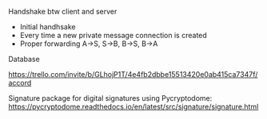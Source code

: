 Handshake btw client and server
- Initial handhsake 
- Every time a new private message connection is created 
- Proper forwarding A->S, S->B, B->S, B->A

Database


https://trello.com/invite/b/GLhojP1T/4e4fb2dbbe15513420e0ab415ca7347f/accord

Signature package for digital signatures using Pycryptodome: https://pycryptodome.readthedocs.io/en/latest/src/signature/signature.html